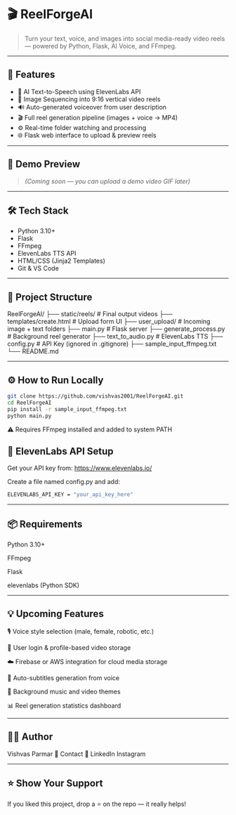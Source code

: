 # 🎬 ReelForgeAI

> Turn your text, voice, and images into social media-ready video reels — powered by Python, Flask, AI Voice, and FFmpeg.

---

## 🚀 Features

- 🧠 AI Text-to-Speech using ElevenLabs API  
- 📸 Image Sequencing into 9:16 vertical video reels  
- 🔊 Auto-generated voiceover from user description  
- 🎬 Full reel generation pipeline (images + voice → MP4)  
- ⚙️ Real-time folder watching and processing  
- 🌐 Flask web interface to upload & preview reels  

---

## 📸 Demo Preview

> _(Coming soon — you can upload a demo video GIF later)_

---

## 🛠️ Tech Stack

- Python 3.10+
- Flask
- FFmpeg
- ElevenLabs TTS API
- HTML/CSS (Jinja2 Templates)
- Git & VS Code

---

## 📁 Project Structure

ReelForgeAI/
├── static/reels/ # Final output videos
├── templates/create.html # Upload form UI
├── user_upload/ # Incoming image + text folders
├── main.py # Flask server
├── generate_process.py # Background reel generator
├── text_to_audio.py # ElevenLabs TTS
├── config.py # API Key (ignored in .gitignore)
├── sample_input_ffmpeg.txt
└── README.md


---

## ⚙️ How to Run Locally

```bash
git clone https://github.com/vishvas2001/ReelForgeAI.git
cd ReelForgeAI
pip install -r sample_input_ffmpeg.txt
python main.py
```
⚠️ Requires FFmpeg installed and added to system PATH

## 🔐 ElevenLabs API Setup
Get your API key from: https://www.elevenlabs.io/

Create a file named config.py and add:
```bash
ELEVENLABS_API_KEY = "your_api_key_here"
```
---

## 📦 Requirements

Python 3.10+

FFmpeg

Flask

elevenlabs (Python SDK)

---

## 💡 Upcoming Features

🎙️ Voice style selection (male, female, robotic, etc.)

👤 User login & profile-based video storage

☁️ Firebase or AWS integration for cloud media storage

📝 Auto-subtitles generation from voice

🎵 Background music and video themes

📊 Reel generation statistics dashboard

---

## 🙋‍♂️ Author
Vishvas Parmar
📧 Contact
🔗 LinkedIn 
   Instagram

---

## ⭐ Show Your Support
If you liked this project, drop a ⭐ on the repo — it really helps!

